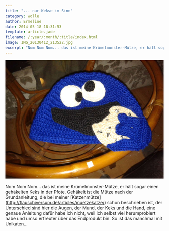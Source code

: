 ```yaml
---
title: "... nur Kekse im Sinn"
category: wolle
author: Ermeline
date: 2014-05-18 18:31:53
template: article.jade
filename: /:year/:month/:title/index.html
image: IMG_20130412_213522.jpg
excerpt: "Nom Nom Nom... das ist meine Krümelmonster-Mütze, er hält sogar einen gehäkelten Keks in der Pfote."
---
```


![IMG\_20130412\_213522](IMG_20130412_213522.jpg)

Nom Nom Nom... das ist meine Krümelmonster-Mütze, er hält sogar einen gehäkelten Keks in der Pfote. Gehäkelt ist die Mütze nach der Grundanleitung, die bei meiner [Katzenmütze] (http://flauschiversum.de/articles/muetzekatze/) schon beschrieben ist, der Unterschied sind hier die Augen, der Mund, der Keks und die Hand, eine genaue Anleitung dafür habe ich nicht, weil ich selbst viel herumprobiert habe und umso erfreuter über das Endprodukt bin. So ist das manchmal mit Unikaten...
